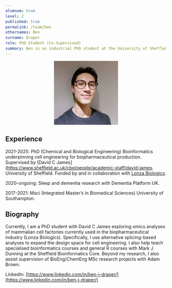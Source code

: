 ```yaml
---
alumnum: true
level: 2
published: true
permalink: /team/ben
othernames: Ben
surname: Draper
role: PhD Student (Co-Supervised)
summary: Ben is an industrial PhD student at the University of Sheffield primarily supervised by David C James and co-supervised by Mark J Dunning. 
---
```


<p style="text-align:center;">
  <img src="/assets/images/people/Ben.jpg">
</p>

## Experience

2021-2025: PhD (Chemical and Biological Engineering) Bioinformatics underpinning cell engineering for biopharmaceutical production. Supervised by [David C James](https://www.sheffield.ac.uk/cbe/people/academic-staff/david-james. University of Sheffield. Funded by and in collaboration with [Lonza Biologics](https://www.lonza.com/).

2020-ongoing: Sleep and dementia research with Dementia Platform UK.

2017-2021: Msci (Integrated Master’s in Biomedical Sciences) University of Southampton.

## Biography

Currently, I am a PhD student with David C James exploring omics analyses of mammalian cell factories currently used in the biopharmaceutical industry (Lonza Biologics). Specifically, I use alternative splicing-based analyses to expand the design space for cell engineering. I also help teach specialised bioinformatics courses and general R courses with Mark J Dunning at the Sheffield Bioinformatics Core. Beyond my research, I also assist supervision of BioEng/ChemEng MSc research projects with Adam Brown.

LinkedIn:
[https://www.linkedin.com/in/ben-j-draper/](https://www.linkedin.com/in/ben-j-draper/)
